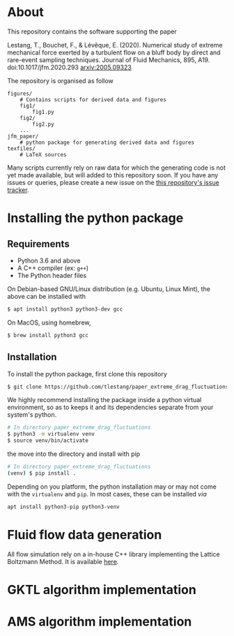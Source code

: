 # About 
This repository contains the software supporting the paper


Lestang, T., Bouchet, F., & Lévêque, E. (2020). Numerical study of extreme mechanical force exerted by a turbulent flow on a bluff body by direct and rare-event sampling techniques. Journal of Fluid Mechanics, 895, A19. doi:10.1017/jfm.2020.293 [arxiv:2005.09323](https://arxiv.org/abs/2005.09323)


The repository is organised as follow
```
figures/
	# Contains scripts for derived data and figures
	fig1/
		fig1.py
	fig2/
		fig2.py
	...
jfm_paper/
	# python package for generating derived data and figures
texfiles/
	# LaTeX sources
```

Many scripts currently rely on raw data for which the generating code is not yet made available, but will added to this repository soon.
If you have any issues or queries, please create a new issue on the [this repository's issue tracker](https://github.com/tlestang/paper_extreme_drag_fluctuations/issues).

# Installing the python package
## Requirements
- Python 3.6 and above
- A C++ compiler (ex: `g++`)
- The Python header files

On Debian-based GNU/Linux distribution (e.g. Ubuntu, Linux Mint), the above can be installed with
```bash
$ apt install python3 python3-dev gcc
```
On MacOS, using homebrew,
```bash
$ brew install python3 gcc
```

## Installation
To install the python package, first clone this repository
```bash
$ git clone https://github.com/tlestang/paper_extreme_drag_fluctuations.git
```

We highly recommend installing the package inside a python virtual environment, so as to keeps it and its
dependencies separate from your system's python.
```bash
# In directory paper_extreme_drag_fluctuations
$ python3 -m virtualenv venv
$ source venv/bin/activate
```
the move into the directory and install with pip
```bash
# In directory paper_extreme_drag_fluctuations
(venv) $ pip install .
```

Depending on you platform, the python installation may or may not come with the `virtualenv` and `pip`.
In most cases, these can be installed _via_
```bash
apt install python3-pip python3-venv
```

# Fluid flow data generation
All flow simulation rely on a in-house C++ library implementing the Lattice Boltzmann Method.
It is available [here](https://framagit.org/tlestang/pipeLBM).

# GKTL algorithm implementation

# AMS algorithm implementation
